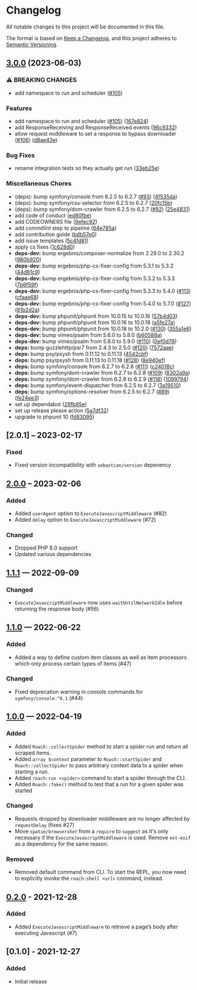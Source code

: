 # Changelog
All notable changes to this project will be documented in this file.

The format is based on [Keep a Changelog](https://keepachangelog.com/en/1.0.0/),
and this project adheres to [Semantic Versioning](https://semver.org/spec/v2.0.0.html).

## [3.0.0](https://github.com/roach-php/core/compare/2.0.1...v3.0.0) (2023-06-03)


### ⚠ BREAKING CHANGES

* add namespace to run and scheduler ([#105](https://github.com/roach-php/core/issues/105))

### Features

* add namespace to run and scheduler ([#105](https://github.com/roach-php/core/issues/105)) ([167e824](https://github.com/roach-php/core/commit/167e824362a9507caa3cc03200eb546d51e35437))
* add ResponseReceiving and ResponseReceived events ([96c9332](https://github.com/roach-php/core/commit/96c9332c796cf8c64ca8bd15885580b49354a78c))
* allow request middleware to set a response to bypass downloader ([#106](https://github.com/roach-php/core/issues/106)) ([d8ae43e](https://github.com/roach-php/core/commit/d8ae43ea5efb7f1cd729fc6dab19756beddb4702))


### Bug Fixes

* rename integration tests so they actually get run ([33eb25e](https://github.com/roach-php/core/commit/33eb25e31769d1d3080174341efeac06cd89ee45))


### Miscellaneous Chores

* (deps): bump symfony/console from 6.2.5 to 6.2.7 ([#93](https://github.com/roach-php/core/issues/93)) ([4f535da](https://github.com/roach-php/core/commit/4f535da0d95f6e5a88bea4c1e5d9c7f3219388c6))
* (deps): bump symfony/css-selector from 6.2.5 to 6.2.7 ([20fc15b](https://github.com/roach-php/core/commit/20fc15b708c6c486b49a2c766630b42512df25c6))
* (deps): bump symfony/dom-crawler from 6.2.5 to 6.2.7 ([#92](https://github.com/roach-php/core/issues/92)) ([25e4831](https://github.com/roach-php/core/commit/25e48316e49408ad2ce120e76d56fa70be8864dc))
* add code of conduct ([ed80fbe](https://github.com/roach-php/core/commit/ed80fbe7919d0a518d54a4ba48b8cefb0565f6cc))
* add CODEOWNERS file ([9efec92](https://github.com/roach-php/core/commit/9efec92ce1ba244cbd205037e8c3463d6986f054))
* add commitlint step to pipeline ([64e785a](https://github.com/roach-php/core/commit/64e785a0a04c5697ec91f17905190cbc062512ce))
* add contribution guide ([bdb57e0](https://github.com/roach-php/core/commit/bdb57e0824cb4c883be3d9109696c74d88586644))
* add issue templates ([5c4fd81](https://github.com/roach-php/core/commit/5c4fd81a3a3caa7ee6b3ab42d69f85d0e02dbfbe))
* apply cs fixes ([1c628d0](https://github.com/roach-php/core/commit/1c628d0e898070d1b37b1741e730b756a32e377e))
* **deps-dev:** bump ergebnis/composer-normalize from 2.29.0 to 2.30.2 ([980b920](https://github.com/roach-php/core/commit/980b92040b6f6ea38907a49d296f69f9a91ab606))
* **deps-dev:** bump ergebnis/php-cs-fixer-config from 5.3.1 to 5.3.2 ([44d81c9](https://github.com/roach-php/core/commit/44d81c9855542fec1f8f1c342d666e1ca6680350))
* **deps-dev:** bump ergebnis/php-cs-fixer-config from 5.3.2 to 5.3.3 ([7b6f59f](https://github.com/roach-php/core/commit/7b6f59fab7bb75efcbacc848122ed23b840b560f))
* **deps-dev:** bump ergebnis/php-cs-fixer-config from 5.3.3 to 5.4.0 ([#113](https://github.com/roach-php/core/issues/113)) ([cfaae68](https://github.com/roach-php/core/commit/cfaae68eea8107d6fd755fb7f2e1e3d661a5ff80))
* **deps-dev:** bump ergebnis/php-cs-fixer-config from 5.4.0 to 5.7.0 ([#127](https://github.com/roach-php/core/issues/127)) ([61b2d2a](https://github.com/roach-php/core/commit/61b2d2a8fa5d1aad0907ce9c7b58c64fa94dfca6))
* **deps-dev:** bump phpunit/phpunit from 10.0.15 to 10.0.16 ([57b4d03](https://github.com/roach-php/core/commit/57b4d03bd6ca00c5b17af81ac8ebbc8382c91677))
* **deps-dev:** bump phpunit/phpunit from 10.0.16 to 10.0.18 ([a5fe27a](https://github.com/roach-php/core/commit/a5fe27ad0cadb3f74da4916f7b1a97d27abe144c))
* **deps-dev:** bump phpunit/phpunit from 10.0.18 to 10.2.0 ([#130](https://github.com/roach-php/core/issues/130)) ([355a1e6](https://github.com/roach-php/core/commit/355a1e60687d77033202cd024ef3a9177af3ffa0))
* **deps-dev:** bump vimeo/psalm from 5.6.0 to 5.8.0 ([b60588a](https://github.com/roach-php/core/commit/b60588ad6e60bd6eb8146466202bd8baf12ad8f0))
* **deps-dev:** bump vimeo/psalm from 5.8.0 to 5.9.0 ([#110](https://github.com/roach-php/core/issues/110)) ([0ef0d78](https://github.com/roach-php/core/commit/0ef0d781c207a2634116c422702917db062743ba))
* **deps:** bump guzzlehttp/psr7 from 2.4.3 to 2.5.0 ([#120](https://github.com/roach-php/core/issues/120)) ([7572aae](https://github.com/roach-php/core/commit/7572aaefa6f1f310f2faab6d7bc7ffd4ebccbf2a))
* **deps:** bump psy/psysh from 0.11.12 to 0.11.13 ([4542cbf](https://github.com/roach-php/core/commit/4542cbf00fe2b02a86d5b2048a97556706adf44f))
* **deps:** bump psy/psysh from 0.11.13 to 0.11.18 ([#128](https://github.com/roach-php/core/issues/128)) ([8e940ef](https://github.com/roach-php/core/commit/8e940efce2d4452d03a4fb3e7dc8418968628e7d))
* **deps:** bump symfony/console from 6.2.7 to 6.2.8 ([#111](https://github.com/roach-php/core/issues/111)) ([c24018c](https://github.com/roach-php/core/commit/c24018c83fd7d517f4ab9c96f2db533198df7b6a))
* **deps:** bump symfony/dom-crawler from 6.2.7 to 6.2.8 ([#109](https://github.com/roach-php/core/issues/109)) ([8302a9a](https://github.com/roach-php/core/commit/8302a9a4b071c5726f78e728f3e3b4f524313025))
* **deps:** bump symfony/dom-crawler from 6.2.8 to 6.2.9 ([#118](https://github.com/roach-php/core/issues/118)) ([1099794](https://github.com/roach-php/core/commit/1099794ea5e6016f01bc0f956fa644a1a5aca4b3))
* **deps:** bump symfony/event-dispatcher from 6.2.5 to 6.2.7 ([3a19510](https://github.com/roach-php/core/commit/3a19510e0457867f0a307c8511e2cb0ef85a8e6b))
* **deps:** bump symfony/options-resolver from 6.2.5 to 6.2.7 ([#89](https://github.com/roach-php/core/issues/89)) ([fe24ee3](https://github.com/roach-php/core/commit/fe24ee3241546c3dc968537b344040dd9bb3c483))
* set up dependabot ([29fb85e](https://github.com/roach-php/core/commit/29fb85ee3e7db67b855a2999b1af592253043e1a))
* set up release please action ([5a7df32](https://github.com/roach-php/core/commit/5a7df32ca5fc8816fd4e7b6273eb5071f1203e00))
* upgrade to phpunit 10 ([fd83095](https://github.com/roach-php/core/commit/fd830953f85f3ad7a06c04988ca39a24718c5e46))

## [2.0.1] – 2023-02-17

### Fixed

- Fixed version incompatibility with `sebastian/version` depenency

## [2.0.0] – 2023-02-06

### Added

- Added `userAgent` option to `ExecuteJavascriptMiddleware` (#82)
- Added `delay` option to `ExecuteJavascriptMiddleware` (#72)

### Changed

- Dropped PHP 8.0 support
- Updated various dependencies

## [1.1.1] — 2022-09-09

### Changed

- `ExecuteJavascriptMiddleware` now uses `waitUntilNetworkIdle` before returning the response body (#56)

## [1.1.0] — 2022-06-22

### Added

- Added a way to define custom item classes as well as item processors which only process certain
  types of items (#47)

### Changed

- Fixed deprecation warning in console commands for `symfony/console:^6.1` (#44)

## [1.0.0] — 2022-04-19

### Added

- Added `Roach::collectSpider` method to start a spider run and return all scraped items.
- Added `array $context` parameter to `Roach::startSpider` and `Roach::collectSpider` to pass arbitrary
  context data to a spider when starting a run.
- Added `roach:run <spider>` command to start a spider through the CLI.
- Added `Roach::fake()` method to test that a run for a given spider was started

### Changed

- Requests dropped by downloader middleware are no longer affected by `requestDelay` (fixes #27)
- Move `spatie/browsershot` from a `require` to `suggest` as it's only necessary if the `ExecuteJavascriptMiddleware` is used.
  Remove `ext-exif` as a dependency for the same reason.

### Removed

- Removed default command from CLI. To start the REPL, you now need to explicitly invoke the `roach:shell <url>` command, instead.

## [0.2.0] - 2021-12-28

### Added

- Added `ExecuteJavascriptMiddleware` to retrieve a page’s body after executing Javascript (#7)

## [0.1.0] - 2021-12-27

### Added

- Initial release

[2.0.0]: https://github.com/roach-php/core/compare/1.1.1...2.0.0
[1.1.1]: https://github.com/roach-php/core/compare/1.1.0...1.1.1
[1.1.0]: https://github.com/roach-php/core/compare/1.0.0...1.1.0
[1.0.0]: https://github.com/roach-php/core/compare/0.2.0...1.0.0
[0.2.0]: https://github.com/roach-php/core/compare/0.1.0...0.2.0
